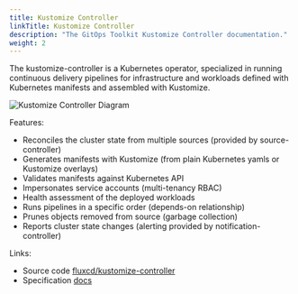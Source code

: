 ```yaml
---
title: Kustomize Controller
linkTitle: Kustomize Controller
description: "The GitOps Toolkit Kustomize Controller documentation."
weight: 2
---
```



The kustomize-controller is a Kubernetes operator,
specialized in running continuous delivery pipelines for infrastructure and
workloads defined with Kubernetes manifests and assembled with Kustomize.

![Kustomize Controller Diagram](/img/kustomize-controller.png)

Features:

- Reconciles the cluster state from multiple sources (provided by source-controller)
- Generates manifests with Kustomize (from plain Kubernetes yamls or Kustomize overlays)
- Validates manifests against Kubernetes API
- Impersonates service accounts (multi-tenancy RBAC)  
- Health assessment of the deployed workloads
- Runs pipelines in a specific order (depends-on relationship)
- Prunes objects removed from source (garbage collection) 
- Reports cluster state changes (alerting provided by notification-controller)

Links:

- Source code [fluxcd/kustomize-controller](https://github.com/fluxcd/kustomize-controller)
- Specification [docs](https://github.com/fluxcd/kustomize-controller/tree/main/docs/spec)
